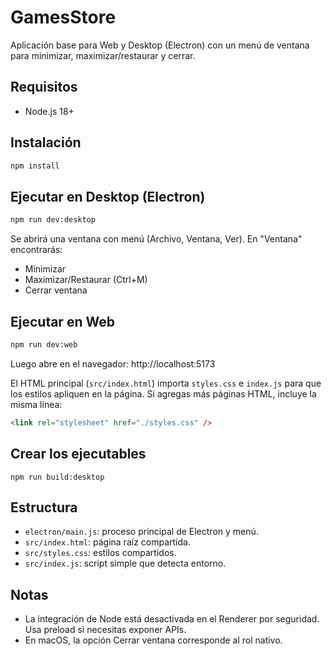 # GamesStore

Aplicación base para Web y Desktop (Electron) con un menú de ventana para minimizar, maximizar/restaurar y cerrar.

## Requisitos
- Node.js 18+

## Instalación
```cmd
npm install
```

## Ejecutar en Desktop (Electron)
```cmd
npm run dev:desktop
```
Se abrirá una ventana con menú (Archivo, Ventana, Ver). En "Ventana" encontrarás:
- Minimizar
- Maximizar/Restaurar (Ctrl+M)
- Cerrar ventana

## Ejecutar en Web
```cmd
npm run dev:web
```
Luego abre en el navegador: http://localhost:5173

El HTML principal (`src/index.html`) importa `styles.css` e `index.js` para que los estilos apliquen en la página. Si agregas más páginas HTML, incluye la misma línea:
```html
<link rel="stylesheet" href="./styles.css" />
```
## Crear los ejecutables
```
npm run build:desktop
```

## Estructura
- `electron/main.js`: proceso principal de Electron y menú.
- `src/index.html`: página raíz compartida.
- `src/styles.css`: estilos compartidos.
- `src/index.js`: script simple que detecta entorno.

## Notas
- La integración de Node está desactivada en el Renderer por seguridad. Usa preload si necesitas exponer APIs.
- En macOS, la opción Cerrar ventana corresponde al rol nativo.
